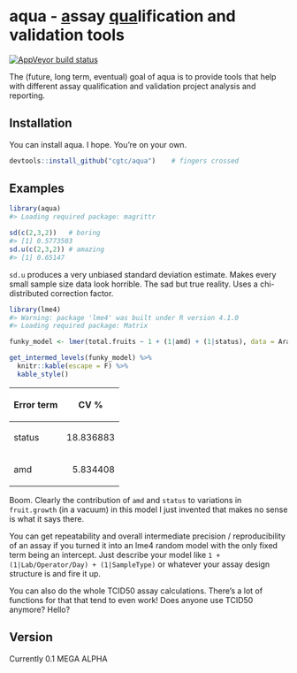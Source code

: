 
<!-- README.md is generated from README.Rmd. Please edit that file -->

# aqua - <ins>a</ins>ssay <ins>qua</ins>lification and validation tools

<!-- badges: start -->

[![AppVeyor build
status](https://ci.appveyor.com/api/projects/status/github/dmarginean/aqua?branch=master&svg=true)](https://ci.appveyor.com/project/dmarginean/aqua)
<!-- badges: end -->

The (future, long term, eventual) goal of aqua is to provide tools that
help with different assay qualification and validation project analysis
and reporting.

## Installation

You can install aqua. I hope. You’re on your own.

``` r
devtools::install_github("cgtc/aqua")    # fingers crossed
```

## Examples

``` r
library(aqua)
#> Loading required package: magrittr

sd(c(2,3,2))   # boring
#> [1] 0.5773503
sd.u(c(2,3,2)) # amazing
#> [1] 0.65147
```

`sd.u` produces a very unbiased standard deviation estimate. Makes every
small sample size data look horrible. The sad but true reality. Uses a
chi-distributed correction factor.

``` r
library(lme4)
#> Warning: package 'lme4' was built under R version 4.1.0
#> Loading required package: Matrix

funky_model <- lmer(total.fruits ~ 1 + (1|amd) + (1|status), data = Arabidopsis)

get_intermed_levels(funky_model) %>%
  knitr::kable(escape = F) %>%
  kable_style()
```

<table class="table table-striped table-hover" style="width: auto !important; margin-left: auto; margin-right: auto;">

<thead>

<tr>

<th style="text-align:left;position: sticky; top:0; background-color: #FFFFFF;font-weight: bold;text-align: center;vertical-align: middle;">

Error term

</th>

<th style="text-align:right;position: sticky; top:0; background-color: #FFFFFF;font-weight: bold;text-align: center;vertical-align: middle;">

CV %

</th>

</tr>

</thead>

<tbody>

<tr>

<td style="text-align:left;">

status

</td>

<td style="text-align:right;">

18.836883

</td>

</tr>

<tr>

<td style="text-align:left;">

amd

</td>

<td style="text-align:right;">

5.834408

</td>

</tr>

</tbody>

</table>

Boom. Clearly the contribution of `amd` and `status` to variations in
`fruit.growth` (in a vacuum) in this model I just invented that makes no
sense is what it says there.

You can get repeatability and overall intermediate precision /
reproducibility of an assay if you turned it into an lme4 random model
with the only fixed term being an intercept. Just describe your model
like `1 + (1|Lab/Operator/Day) + (1|SampleType)` or whatever your assay
design structure is and fire it up.

You can also do the whole TCID50 assay calculations. There’s a lot of
functions for that that tend to even work\! Does anyone use TCID50
anymore? Hello?

## Version

Currently 0.1 MEGA ALPHA
